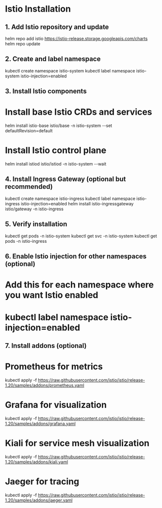 # Istio Installation

## 1. Add Istio repository and update
helm repo add istio https://istio-release.storage.googleapis.com/charts
helm repo update

## 2. Create and label namespace
kubectl create namespace istio-system
kubectl label namespace istio-system istio-injection=enabled

## 3. Install Istio components
# Install base Istio CRDs and services
helm install istio-base istio/base -n istio-system --set defaultRevision=default

# Install Istio control plane
helm install istiod istio/istiod -n istio-system --wait

## 4. Install Ingress Gateway (optional but recommended)
kubectl create namespace istio-ingress
kubectl label namespace istio-ingress istio-injection=enabled
helm install istio-ingressgateway istio/gateway -n istio-ingress

## 5. Verify installation
kubectl get pods -n istio-system
kubectl get svc -n istio-system
kubectl get pods -n istio-ingress

## 6. Enable Istio injection for other namespaces (optional)
# Add this for each namespace where you want Istio enabled
# kubectl label namespace <namespace> istio-injection=enabled

## 7. Install addons (optional)
# Prometheus for metrics
kubectl apply -f https://raw.githubusercontent.com/istio/istio/release-1.20/samples/addons/prometheus.yaml

# Grafana for visualization
kubectl apply -f https://raw.githubusercontent.com/istio/istio/release-1.20/samples/addons/grafana.yaml

# Kiali for service mesh visualization
kubectl apply -f https://raw.githubusercontent.com/istio/istio/release-1.20/samples/addons/kiali.yaml

# Jaeger for tracing
kubectl apply -f https://raw.githubusercontent.com/istio/istio/release-1.20/samples/addons/jaeger.yaml
